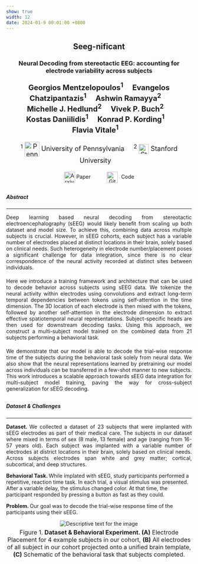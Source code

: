 ```yaml
---
show: true
width: 12
date: 2024-01-9 00:01:00 +0800
---
```


<div class="p-4">
    <h2 style="text-align: center; margin-bottom: 20px;">  Seeg-nificant </h2>
    <h3 style="text-align: center; margin-bottom: 20px;">Neural Decoding from stereotactic EEG: accounting for electrode variability across subjects</h3>
    <div style="width: 85%; margin: 0 auto; text-align: center; font-weight: bold; margin-bottom: 20px; font-size: 20px;">
        <span style="margin-right: 20px;">Georgios Mentzelopoulos<sup>1</sup></span>
        <span style="margin-right: 20px;">Evangelos Chatzipantazis<sup>1</sup></span>
        <span style="margin-right: 20px;">Ashwin Ramayya<sup>2</sup></span>
        <span style="margin-right: 20px;">Michelle J. Hedlund<sup>2</sup></span>
        <span style="margin-right: 20px;">Vivek P. Buch<sup>2</sup></span>
        <span style="margin-right: 20px;">Kostas Daniilidis<sup>1</sup></span>
        <span style="margin-right: 20px;">Konrad P. Kording<sup>1</sup></span>
        <span style="margin-right: 20px;">Flavia Vitale<sup>1</sup></span>
    </div>
    <p style="text-align: center; margin-bottom: 20px; font-size: 18px;">
        <sup>1</sup>
        <img src="{{ 'assets/images/badges/upenn_logo.jpg' | relative_url }}" alt="Penn Logo" style="width: 40px; height: auto; vertical-align: middle;">
        <span style="margin-right: 20px;"> University of Pennsylvania </span>
        <sup>2</sup>
        <img src="{{ 'assets/images/badges/stanford.png' | relative_url }}" alt="Stanford Logo" style="width: 27px; height: auto; vertical-align: middle;">
        <span style="margin-right: 20px;"> Stanford University </span>
    <!-- New line for Arxiv and GitHub logos with "Coming soon" tooltips -->
    <p style="text-align: center; margin-bottom: 20px;">
        <img src="{{ 'assets/images/badges/arxiv.jpg' | relative_url }}" alt="Arxiv Logo" title="Paper coming soon" style="width: 30px; height: auto; vertical-align: middle; margin-right: 0px; cursor: not-allowed;">
        Paper
        <img src="{{ 'assets/images/badges/github.png' | relative_url }}" alt="GitHub Logo" title="Code coming soon" style="width: 30px; height: auto; vertical-align: middle; margin-right: 5px; margin-left: 40px;cursor: not-allowed;">
        Code
    </p>
    <h5 style="margin-top: 30px">Abstract</h5> 
    <hr />
    <p style="text-align: justify; margin-bottom: 20px">
    Deep learning based neural decoding from stereotactic electroencephalography (sEEG) would likely benefit from scaling
    up both dataset and model size. To achieve this, combining data across multiple subjects is crucial. However, in 
    sEEG cohorts, each subject has a variable number of electrodes placed at distinct locations in their brain, solely 
    based on clinical needs. Such heterogeneity in electrode number/placement poses a significant challenge for data 
    integration, since there is no clear correspondence of the neural activity recorded at distinct sites between 
    individuals. 
    </p>
    <p style="text-align: justify; margin-bottom: 20px">
    Here we introduce a training framework and architecture that can be used to decode behavior across
    subjects using sEEG data. We tokenize the neural activity within electrodes using convolutions and extract 
    long-term temporal dependencies between tokens using self-attention in the time dimension. The 3D location of each 
    electrode is then mixed with the tokens, followed by another self-attention in the electrode dimension to extract
    effective spatiotemporal neural representations. Subject-specific heads are then used for downstream decoding tasks.
    Using this approach, we construct a multi-subject model trained on the combined data from 21 subjects performing 
    a behavioral task. 
    </p>
    <p style="text-align: justify; margin-bottom: 20px">
    We demonstrate that our model is able to decode the trial-wise response time of the subjects 
    during the behavioral task solely from neural data. We also show that the neural representations learned by 
    pretraining our model across individuals can be transferred in a few-shot manner to new subjects. This work 
    introduces a scalable approach towards sEEG data integration for multi-subject model training, paving the way for
    cross-subject generalization for sEEG decoding.  
    </p>
    <h5 style="margin-top: 30px">Dataset & Challenges</h5> 
    <hr />
    <p style="text-align: justify;">
    <strong> Dataset. </strong> We collected a dataset of 23 subjects that were implanted with sEEG electrodes as part of
    their medical care. The subjects in our dataset where mixed in terms of sex (8 male, 13 female) and age (ranging 
    from 16-57 years old). Each subject was implanted with a variable number of electrodes at district locations in
    their brain, solely based on clinical needs. Across subjects electrodes span white and grey matter; cortical,
    subcortical, and deep structures.
    </p>
    <p>
    <strong> Behavioral Task. </strong> While implated  with sEEG, study participants performed a repetitive, reaction
    time task. In each trial, a visual stimulus was presented. After a variable delay, the stimulus changed color. 
    At that time, the participant responded by pressing a button as fast as they could. 
    </p>
    <p>
    <strong> Problem. </strong> Our goal was to decode the trial-wise response time of the participants using their 
    sEEG.
    </p>
    <!-- Figure with Caption -->
    <!-- Centered Figure with Limited Width -->
    <div style="text-align: center;">
        <img src="{{ 'assets/images/etc/electrode_placement.png' | relative_url }}" alt="Descriptive text for the image" style="max-width: 100%; height: auto;">
        <figcaption style="text-align: center; font-size: 16px; margin-top: 5px;">
        Figure 1. <strong> Dataset & Behavioral Experiment. </strong> <strong>(A)</strong> Electrode Placement for 4 example subjects 
        in our cohort, <strong>(B)</strong> All electrodes of all subject in our cohort projected onto a unified brain template,
        <strong>(C)</strong> Schematic of the behavioral task that subjects completed.
        </figcaption>
    </div>
</div>


